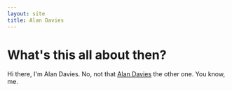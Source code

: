 ```yaml
---
layout: site
title: Alan Davies
---
```


# What's this all about then?

Hi there, I'm Alan Davies.  No, not that [Alan Davies](/images/jonathan_creek.jpg) the other one.  You know, me.

